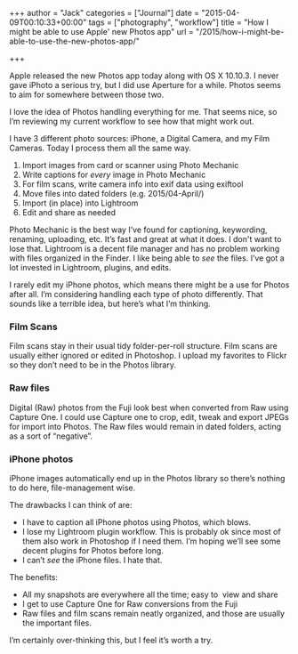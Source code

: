 +++
author = "Jack"
categories = ["Journal"]
date = "2015-04-09T00:10:33+00:00"
tags = ["photography", "workflow"]
title = "How I might be able to use Apple' new Photos app"
url = "/2015/how-i-might-be-able-to-use-the-new-photos-app/"

+++

Apple released the new Photos app today along with OS X 10.10.3. I never gave iPhoto a serious try, but I did use Aperture for a while. Photos seems to aim for somewhere between those two.

I love the idea of Photos handling everything for me. That seems nice, so I’m reviewing my current workflow to see how that might work out.

I have 3 different photo sources: iPhone, a Digital Camera, and my Film Cameras. Today I process them all the same way.

  1. Import images from card or scanner using Photo Mechanic
  2. Write captions for _every_ image in Photo Mechanic
  3. For film scans, write camera info into exif data using exiftool
  4. Move files into dated folders (e.g. 2015/04-April/)
  5. Import (in place) into Lightroom
  6. Edit and share as needed

Photo Mechanic is the best way I’ve found for captioning, keywording, renaming, uploading, etc. It’s fast and great at what it does. I don't want to lose that. Lightroom is a decent file manager and has no problem working with files organized in the Finder. I like being able to _see_ the files. I’ve got a lot invested in Lightroom, plugins, and edits.

I rarely edit my iPhone photos, which means there might be a use for Photos after all. I’m considering handling each type of photo differently. That sounds like a terrible idea, but here’s what I’m thinking.

### Film Scans

Film scans stay in their usual tidy folder-per-roll structure. Film scans are usually either ignored or edited in Photoshop. I upload my favorites to Flickr so they don’t need to be in the Photos library.

### Raw files

Digital (Raw) photos from the Fuji look best when converted from Raw using Capture One. I could use Capture one to crop, edit, tweak and export JPEGs for import into Photos. The Raw files would remain in dated folders, acting as a sort of “negative”.

### iPhone photos

iPhone images automatically end up in the Photos library so there’s nothing to do here, file-management wise.

The drawbacks I can think of are:

  * I have to caption all iPhone photos using Photos, which blows.
  * I lose my Lightroom plugin workflow. This is probably ok since most of them also work in Photoshop if I need them. I’m hoping we’ll see some decent plugins for Photos before long.
  * I can’t _see_ the iPhone files. I hate that.

The benefits:

  * All my snapshots are everywhere all the time; easy to  view and share
  * I get to use Capture One for Raw conversions from the Fuji
  * Raw files and film scans remain neatly organized, and those are usually the important files.

I’m certainly over-thinking this, but I feel it’s worth a try.